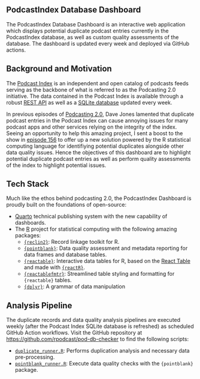 ## PodcastIndex Database Dashboard

The PodcastIndex Database Dashboard is an interactive web application which displays potential duplicate podcast entries currently in the PodcastIndex database, as well as custom quality assessments of the database. The dashboard is updated every week and deployed via GitHub actions.

## Background and Motivation

The [Podcast Index](https://podcastindex.org) is an independent and open catalog of podcasts feeds serving as the backbone of what is referred to as the Podcasting 2.0 initiative. The data contained in the Podcast Index is available through a robust [REST API](https://podcastindex-org.github.io/docs-api/#overview--libraries) as well as a [SQLite database](https://public.podcastindex.org/podcastindex_feeds.db.tgz) updated every week. 

In previous episodes of [Podcasting 2.0](https://podcastindex.org/podcast/920666), Dave Jones lamented that duplicate podcast entries in the Podcast Index can cause annoying issues for many podcast apps and other services relying on the integrity of the index. Seeing an opportunity to help this amazing project, I sent a boost to the show in [episode 156](https://podverse.fm/episode/hLh98zHNo) to offer up a new solution powered by the R statistical computing language for identifiying potential duplicates alongside other data quality issues. Hence the objectives of this dashboard are to highlight potential duplicate podcast entries as well as perform quality assessments of the index to highlight potential issues.

## Tech Stack

Much like the ethos behind podcasting 2.0, the PodcastIndex Dashboard is proudly built on the foundations of open-source:

* [Quarto](https://quarto.org) technical publishing system with the new capability of dashboards.
* The [R](https://r-project.org) project for statistical computing with the following amazing packages:
    + [`{reclin2}`](https://github.com/djvanderlaan/reclin2): Record linkage toolkit for R.
    + [`{pointblank}`](https://rstudio.github.io/pointblank/): Data quality assessment and metadata reporting for data frames and database tables. 
    + [`{reactable}`](https://glin.github.io/reactable/index.html): Interactive data tables for R, based on the [React Table](https://github.com/tanstack/table/tree/v7) and made with [`{reactR}`](https://github.com/react-R/reactR).
    + [`{reactablefmtr}`](https://kcuilla.github.io/reactablefmtr/index.html): Streamlined table styling and formatting for `{reactable}` tables.
    + [`{dplyr}`](https://dplyr.tidyverse.org/): A grammar of data manipulation

## Analysis Pipeline

The duplicate records and data quality analysis pipelines are executed weekly (after the Podcast Index SQLite database is refreshed) as scheduled GitHub Action workflows. Visit the GitHub repository at <https://github.com/rpodcast/pod-db-checker> to find the following scripts:
* [`duplicate_runner.R`](https://github.com/rpodcast/pod-db-checker/blob/main/duplicate_runner.R): Performs duplication analysis and necessary data pre-processing.
* [`pointblank_runner.R`](https://github.com/rpodcast/pod-db-checker/blob/main/pointblank_runner.R): Execute data quality checks with the `{pointblank}` package.